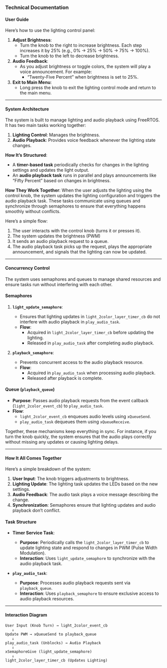 ### **Technical Documentation**

#### **User Guide**

Here’s how to use the lighting control panel:

1. **Adjust Brightness**:
    - Turn the knob to the right to increase brightness. Each step increases it by 25% (e.g., 0% → 25% → 50% → 75% → 100%).
    - Turn the knob to the left to decrease brightness.
2. **Audio Feedback**:
    - As you adjust brightness or toggle colors, the system will play a voice announcement. For example:
        - “Twenty-Five Percent” when brightness is set to 25%.
3. **Exit to Main Menu**:
    - Long press the knob to exit the lighting control mode and return to the main menu.

--- 

#### **System Architecture**

The system is built to manage lighting and audio playback using FreeRTOS. It has two main tasks working together:

1. **Lighting Control**: Manages the brightness.
2. **Audio Playback**: Provides voice feedback whenever the lighting state changes.

**How It’s Structured**:

- A **timer-based task** periodically checks for changes in the lighting settings and updates the light output.
- An **audio playback task** runs in parallel and plays announcements like “Fifty Percent” based on changes in brightness.

**How They Work Together**: When the user adjusts the lighting using the control knob, the system updates the lighting configuration and triggers the audio playback task. These tasks communicate using queues and synchronize through semaphores to ensure that everything happens smoothly without conflicts.

Here’s a simple flow:

1. The user interacts with the control knob (turns it or presses it).
2. The system updates the brightness (PWM) 
3. It sends an audio playback request to a queue.
4. The audio playback task picks up the request, plays the appropriate announcement, and signals that the lighting can now be updated.

---

#### **Concurrency Control**

The system uses semaphores and queues to manage shared resources and ensure tasks run without interfering with each other.
#### **Semaphores**

1. **`light_update_semaphore`**:
    
    - Ensures that lighting updates in `light_2color_layer_timer_cb` do not interfere with audio playback in `play_audio_task`.
    - **Flow**:
        - Acquired in `light_2color_layer_timer_cb` before updating the lighting.
        - Released in `play_audio_task` after completing audio playback.
2. **`playback_semaphore`**:
    
    - Prevents concurrent access to the audio playback resource.
    - **Flow**:
        - Acquired in `play_audio_task` when processing audio playback.
        - Released after playback is complete.

#### **Queue (`playback_queue`)**

- **Purpose**: Passes audio playback requests from the event callback (`light_2color_event_cb`) to `play_audio_task`.
- **Flow**:
    - `light_2color_event_cb` enqueues audio levels using `xQueueSend`.
    - `play_audio_task` dequeues them using `xQueueReceive`.

Together, these mechanisms keep everything in sync. For instance, if you turn the knob quickly, the system ensures that the audio plays correctly without missing any updates or causing lighting delays.

--- 

#### **How It All Comes Together**

Here’s a simple breakdown of the system:

1. **User Input**: The knob triggers adjustments to brightness.
2. **Lighting Update**: The lighting task updates the LEDs based on the new settings.
3. **Audio Feedback**: The audio task plays a voice message describing the change.
4. **Synchronization**: Semaphores ensure that lighting updates and audio playback don’t conflict.

#### **Task Structure**

- **Timer Service Task**:
    
    - **Purpose**: Periodically calls the `light_2color_layer_timer_cb` to update lighting state and respond to changes in PWM (Pulse Width Modulation).
    - **Interaction**: Uses `light_update_semaphore` to synchronize with the audio playback task.
- **`play_audio_task`**:
    
    - **Purpose**: Processes audio playback requests sent via `playback_queue`.
    - **Interaction**: Uses `playback_semaphore` to ensure exclusive access to audio playback resources.

--- 

#### **Interaction Diagram**

```plaintext
User Input (Knob Turn) → light_2color_event_cb
   ↓
Update PWM → xQueueSend to playback_queue
   ↓
play_audio_task (Unblocks) → Audio Playback
   ↓
xSemaphoreGive (light_update_semaphore)
   ↓
light_2color_layer_timer_cb (Updates Lighting)
```
